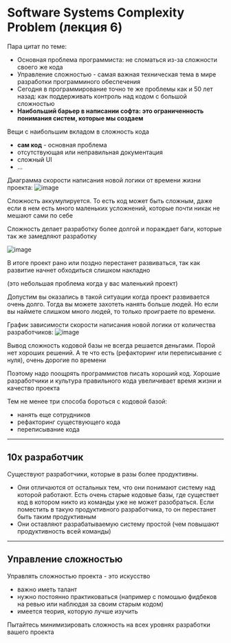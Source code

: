 # Software Systems Complexity Problem (лекция 6)

Пара цитат по теме:
- Основная проблема программиста: не сломаться из-за сложности своего же кода
- Управление сложностью - самая важная техническая тема в мире разработки программиного обеспечения
- Сегодня в программирование точно те же проблемы как и 50 лет назад: как поддерживать контроль над кодом с большой сложностью
- **Наибольший барьер в написании софта: это ограниченность понимания систем, которые мы создаем**

Вещи с наибольшим вкладом в сложность кода
- **сам код** - основная проблема
- отсутствующая или неправильная документация
- сложный UI
- ...

Диаграмма скорости написания новой логики от времени жизни проекта:
![image](https://user-images.githubusercontent.com/57497898/212562715-d96d1b65-9da9-4a98-9297-039ff3774a6c.png)

Сложность аккумулируется. То есть код может быть сложным, даже если в нем есть много маленьких усложнений, которые почти никак не мешают сами по себе

Сложность делает разработку более долгой и пораждает баги, которые так же замедляют разработку

![image](https://user-images.githubusercontent.com/57497898/213713970-8b3c6270-5020-473c-9aa7-e0ac58b9d1b3.png)

В итоге проект рано или поздно перестанет развиваться, так как развитие начнет обходиться слишком накладно

(это небольшая проблема когда у вас маленький проект)

Допустим вы оказались в такой ситуации когда проект развивается очень долго. Тогда вы можете захотеть нанять больше людей. Но если вы наймете слишком много людей, то только проиграете по времени. 

График зависимости скорости написания новой логики от количества разработчиков:
![image](https://user-images.githubusercontent.com/57497898/212563604-dee033cf-05e7-4c88-be3e-d54afdebdcc6.png)

Вывод сложность кодовой базы не всегда решается деньгами. Порой нет хороших решений. А те что есть (рефакторинг или переписывание с нуля), очень дорогие по времени

Поэтому надо поощрять программистов писать хороший код. Хорошие разработчики и культура правильного кода увеличивает время жизни и качество проекта

Тем не менее три способа бороться с кодовой базой:
- нанять еще сотрудников
- рефакторинг существующего кода
- переписывание кода

----
## 10x разработчик

Существуют разработчики, которые в разы более продуктивны. 

- Они отличаются от остальных тем, что они понимают систему над которой работают.
Есть очень старые кодовые базы, где существет код в котором никто из команды уже не может разобраться. Если поместить в такую продуктивного разработчика, то он перестанет быть таким продуктивным
- Они оставляют разрабатываемую систему простой (чем повышают продуктивность всей команды)

---- 

## Управление сложностью

Управлять сложностью проекта - это искусство
- важно иметь талант
- нужно постоянно практиковаться (например с помошью фидбеков на ревью или наблюдая за своим старым кодом)
- имеется теория, которую лучше изучить

Пытайтесь минимизировать сложность на всех уровнях разработки вашего проекта
